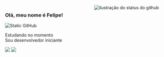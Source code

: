 <img align='right' src="https://github-readme-stats.vercel.app/api?username=Felipe0c4&show_icons=true&title_color=783c00&text_color=af552e&icon_color=783c00&bg_color=f8efd4&cache_seconds=2300" alt="ilustração do status do github">

### Olá, meu nome é Felipe!

<img src="https://img.shields.io/static/v1?label=Overview&message=Felipe&color=f8efd4&style=for-the-badge&logo=GitHub" alt="Static GitHub">

<p>Estudando no momento<br/> Sou desenvolvedor iniciante</p>


<img src="https://img.shields.io/badge/C-00599C?style=for-the-badge&logo=c&logoColor=white"> <img src="https://img.shields.io/badge/Python-14354C?style=for-the-badge&logo=python&logoColor=white">
